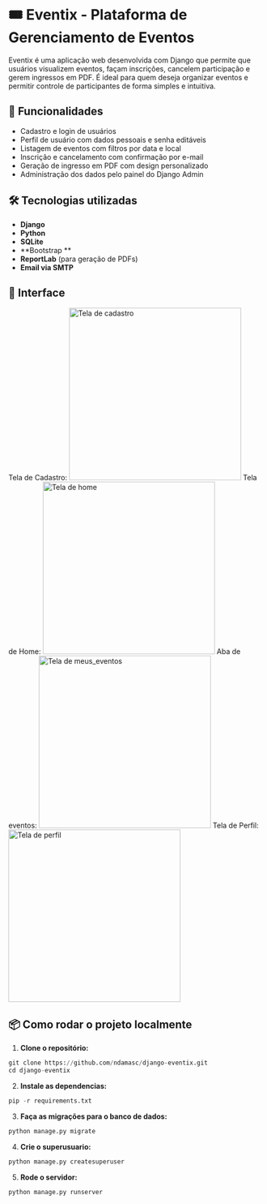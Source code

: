 # 🎟️ Eventix - Plataforma de Gerenciamento de Eventos

Eventix é uma aplicação web desenvolvida com Django que permite que usuários visualizem eventos, façam inscrições, cancelem participação e gerem ingressos em PDF. É ideal para quem deseja organizar eventos e permitir controle de participantes de forma simples e intuitiva.

## 🚀 Funcionalidades

- Cadastro e login de usuários
- Perfil de usuário com dados pessoais e senha editáveis
- Listagem de eventos com filtros por data e local
- Inscrição e cancelamento com confirmação por e-mail
- Geração de ingresso em PDF com design personalizado
- Administração dos dados pelo painel do Django Admin

## 🛠 Tecnologias utilizadas

- **Django**
- **Python**
- **SQLite** 
- **Bootstrap **
- **ReportLab** (para geração de PDFs)
- **Email via SMTP** 

## 📸 Interface

Tela de Cadastro:
<img src="https://github.com/user-attachments/assets/395d0ad7-5c99-4375-90b3-f12bfa800b21" alt="Tela de cadastro" width="340">
Tela de Home:
<img src="https://github.com/user-attachments/assets/c689f791-7ba5-4284-a9cb-eed95bed9d8b" alt="Tela de home" width="340">
Aba de eventos:
<img src="https://github.com/user-attachments/assets/2ff52e8b-b2d5-4704-bafc-66ff8a2a6d32" alt="Tela de meus_eventos" width="340">
Tela de Perfil:
<img src="https://github.com/user-attachments/assets/e33ded36-d1a5-44b4-b46e-1359b84db6f6" alt="Tela de perfil" width="340">

## 📦 Como rodar o projeto localmente

1. **Clone o repositório:**

```python
git clone https://github.com/ndamasc/django-eventix.git
cd django-eventix
```

2. **Instale as dependencias:**

```python
pip -r requirements.txt
```

3. **Faça as migrações para o banco de dados:**
```python
python manage.py migrate
```

4. **Crie o superusuario:**

```python
python manage.py createsuperuser
```

5. **Rode o servidor:**

```python
python manage.py runserver
```
